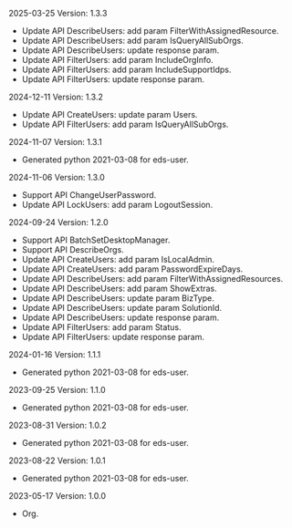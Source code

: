 2025-03-25 Version: 1.3.3
- Update API DescribeUsers: add param FilterWithAssignedResource.
- Update API DescribeUsers: add param IsQueryAllSubOrgs.
- Update API DescribeUsers: update response param.
- Update API FilterUsers: add param IncludeOrgInfo.
- Update API FilterUsers: add param IncludeSupportIdps.
- Update API FilterUsers: update response param.


2024-12-11 Version: 1.3.2
- Update API CreateUsers: update param Users.
- Update API FilterUsers: add param IsQueryAllSubOrgs.


2024-11-07 Version: 1.3.1
- Generated python 2021-03-08 for eds-user.

2024-11-06 Version: 1.3.0
- Support API ChangeUserPassword.
- Update API LockUsers: add param LogoutSession.


2024-09-24 Version: 1.2.0
- Support API BatchSetDesktopManager.
- Support API DescribeOrgs.
- Update API CreateUsers: add param IsLocalAdmin.
- Update API CreateUsers: add param PasswordExpireDays.
- Update API DescribeUsers: add param FilterWithAssignedResources.
- Update API DescribeUsers: add param ShowExtras.
- Update API DescribeUsers: update param BizType.
- Update API DescribeUsers: update param SolutionId.
- Update API DescribeUsers: update response param.
- Update API FilterUsers: add param Status.
- Update API FilterUsers: update response param.


2024-01-16 Version: 1.1.1
- Generated python 2021-03-08 for eds-user.

2023-09-25 Version: 1.1.0
- Generated python 2021-03-08 for eds-user.

2023-08-31 Version: 1.0.2
- Generated python 2021-03-08 for eds-user.

2023-08-22 Version: 1.0.1
- Generated python 2021-03-08 for eds-user.

2023-05-17 Version: 1.0.0
- Org.

